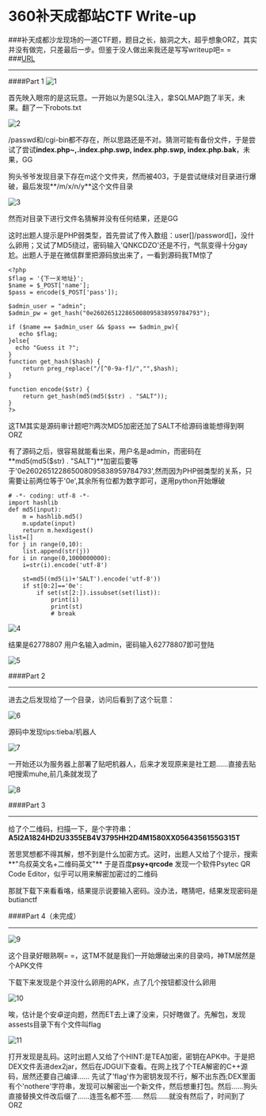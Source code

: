360补天成都站CTF Write-up
===================================
###补天成都沙龙现场的一道CTF题，题目之长，脑洞之大，超乎想象ORZ，其实并没有做完，只差最后一步。但鉴于没人做出来我还是写写writeup吧= =
###[URL](http://btctf.secbox.cn/)
- - -
####Part 1
![1](1.png)

首先映入眼帘的是这玩意。一开始以为是SQL注入，拿SQLMAP跑了半天，未果。翻了一下robots.txt

![2](2.png)

/passwd和/cgi-bin都不存在，所以思路还是不对。猜测可能有备份文件，于是尝试了尝试**index.php~,.index.php.swp, index.php.swp, index.php.bak**，未果，GG

狗头爷爷发现目录下存在m这个文件夹，然而被403，于是尝试继续对目录进行爆破，最后发现**/m/x/n/y**这个文件目录

![3](3.png)

然而对目录下进行文件名猜解并没有任何结果，还是GG

这时出题人提示是PHP弱类型，首先尝试了传入数组：user[]/password[]，没什么卵用；又试了MD5绕过，密码输入'QNKCDZO'还是不行，气氛变得十分gay尬。出题人于是在微信群里把源码放出来了，一看到源码我TM惊了

	<?php
	$flag = '{下一关地址}';
	$name = $_POST['name'];
	$pass = encode($_POST['pass']);

	$admin_user = "admin";
	$admin_pw = get_hash("0e260265122865008095838959784793");

	if ($name == $admin_user && $pass == $admin_pw){
	   echo $flag;
	}else{
	  echo "Guess it ?";
	}
	function get_hash($hash) {
	    return preg_replace("/[^0-9a-f]/","",$hash);
	}

	function encode($str) {
	    return get_hash(md5(md5($str) . "SALT"));
	}
	?>

这TM其实是源码审计题吧?!两次MD5加密还加了SALT不给源码谁能想得到啊ORZ

有了源码之后，很容易就能看出来，用户名是admin，而密码在**md5(md5($str) . "SALT")**加密后要等于'0e260265122865008095838959784793',然而因为PHP弱类型的关系，只需要让前两位等于'0e',其余所有位都为数字即可，遂用python开始爆破

    # -*- coding: utf-8 -*-
    import hashlib
    def md5(input):
        m = hashlib.md5()
        m.update(input)
        return m.hexdigest()
    list=[]
    for j in range(0,10):
        list.append(str(j))
    for i in range(0,1000000000):
        i=str(i).encode('utf-8')
       
        st=md5((md5(i)+'SALT').encode('utf-8'))
        if st[0:2]=='0e':
            if set(st[2:]).issubset(set(list)):
                print(i)
                print(st)
                # break

![4](4.png)

结果是62778807 用户名输入admin，密码输入62778807即可登陆

![5](5.png)

####Part 2
- - -
进去之后发现给了一个目录，访问后看到了这个玩意：

![6](6.png)

源码中发现tips:tieba/机器人

![7](7.png)

一开始还以为服务器上部署了贴吧机器人，后来才发现原来是社工题……直接去贴吧搜索muhe,前几条就发现了

![8](8.png)

####Part 3
- - -
给了个二维码，扫描一下，是个字符串：**A5I2A1824HD2U3355EB4V3795HH2D4M1580XX0564356155G315T**

苦思冥想都不得其解，想不到是什么加密方式。这时，出题人又给了个提示，搜索**"鸟叔英文名+二维码英文"** 于是百度**psy+qrcode** 发现一个软件Psytec QR Code Editor，似乎可以用来解密加密过的二维码

那就下载下来看看咯，结果提示说要输入密码。没办法，瞎猜吧，结果发现密码是butianctf

####Part 4（未完成）
- - -
![9](9.png)

这个目录好眼熟啊= =，这TM不就是我们一开始爆破出来的目录吗，神TM居然是个APK文件

下载下来发现是个并没什么卵用的APK，点了几个按钮都没什么卵用

![10](10.png)

唉，估计是个安卓逆向题，然而ET去上课了没来，只好瞎做了。先解包，发现assests目录下有个文件叫flag

![11](11.png)

打开发现是乱码。这时出题人又给了个HINT:是TEA加密，密钥在APK中。于是把DEX文件丢进dex2jar，然后在JDGUI下查看。在网上找了个TEA解密的C++源码，居然还要自己编译…… 先试了'flag'作为密钥发现不行，解不出东西;DEX里面有个'nothere'字符串，发现可以解密出一个新文件，然后想重打包。然后……狗头直接替换文件改后缀了……连签名都不签……然后……就没有然后了，时间到了ORZ

